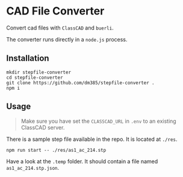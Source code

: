# CAD File Converter

Convert cad files with `ClassCAD` and `buerli`.

The converter runs directly in a `node.js` process.

## Installation

```shell
mkdir stepfile-converter
cd stepfile-converter
git clone https://github.com/dm385/stepfile-converter .
npm i
```

## Usage

> Make sure you have set the `CLASSCAD_URL` in `.env` to an existing ClassCAD server.

There is a sample step file available in the repo. It is located at `./res`.

```shell
npm run start -- ./res/as1_ac_214.stp
```

Have a look at the `.temp` folder. It should contain a file named `as1_ac_214.stp.json`.
